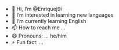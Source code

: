 - 👋 Hi, I’m @Enriquej9i
- 👀 I’m interested in learning new languages
- 🌱 I’m currently learning English
- 📫 How to reach me ...
- 😄 Pronouns: ... he/him
- ⚡ Fun fact: ...

<!---
Enriquej9i/Enriquej9i is a ✨ special ✨ repository because its `README.md` (this file) appears on your GitHub profile.
You can click the Preview link to take a look at your changes.
--->
